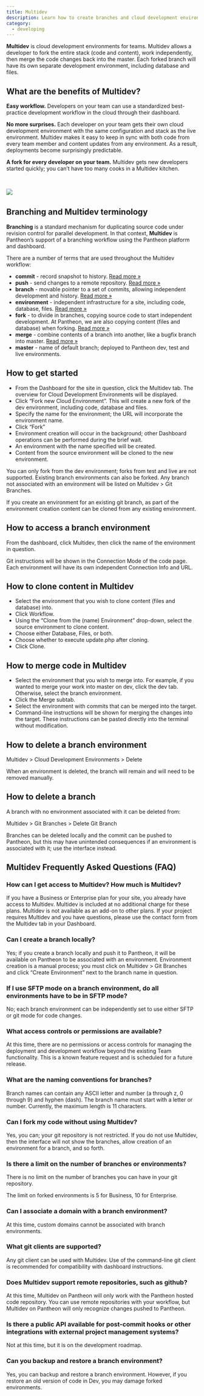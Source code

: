```yaml
---
title: Multidev
description: Learn how to create branches and cloud development environments, to merge code into the development environment, and to manage data between environments.
category:
  - developing
---
```


**Multidev** is cloud development environments for teams. Multidev allows a developer to fork the entire stack (code and content), work independently, then merge the code changes back into the master. Each forked branch will have its own separate development environment, including database and files.

## What are the benefits of Multidev?

**Easy workflow.** Developers on your team can use a standardized best-practice development workflow in the cloud through their dashboard.

**No more surprises.** Each developer on your team gets their own cloud development environment with the same configuration and stack as the live environment. Multidev makes it easy to keep in sync with both code from every team member and content updates from any environment. As a result, deployments become surprisingly predictable.

**A fork for every developer on your team.** Multidev gets new developers started quickly; you can’t have too many cooks in a Multidev kitchen.

&nbsp;

![](https://www.getpantheon.com/sites/default/files/docs/desk_images/170383)​

## Branching and Multidev terminology

**Branching** is a standard mechanism for duplicating source code under revision control for parallel development. In that context, **Multidev** is Pantheon’s support of a branching workflow using the Pantheon platform and dashboard.

There are a number of terms that are used throughout the Multidev workflow:

*   **commit** - record snapshot to history. [Read more »](http://gitref.org/basic/#commit)
*   **push** - send changes to a remote repository. [Read more »](http://gitref.org/remotes/#push)
*   **branch** - movable pointer to a set of commits, allowing independent development and history. [Read more »](http://git-scm.com/book/ch3-1.html)
*   **environment** - independent infrastructure for a site, including code, database, files. [Read more »](http://helpdesk.getpantheon.com/customer/portal/docs/articles/383609)
*   **fork** - to divide in branches, copying source code&nbsp;to start independent development. At Pantheon, we are also copying content (files and database) when forking. [Read more »](http://en.wikipedia.org/wiki/Fork_(software_development))
*   **merge** - combine contents of a&nbsp;branch into another, like a bugfix branch into master. [Read more »](http://gitref.org/branching/#merge)
*   **master** - name of default branch; deployed to Pantheon dev, test and live environments.

## How to get started

*   From the Dashboard for the site in question, click the Multidev tab. The overview for Cloud Development Environments will be displayed.
*   Click “Fork new Cloud Environment”. This will create a new fork of the dev environment, including code, database and files.
*   Specify the name for the environment; the URL will incorporate the environment name.
*   Click “Fork”
*   Environment creation will occur in the background; other Dashboard operations can be performed during the brief wait.
*   An environment with the name specified will be created.
*   Content from the source environment will be cloned to the new environment.

You can only fork from the dev environment; forks from test and live are not supported. Existing branch environments can also be forked. Any branch not associated with an environment will be listed on Multidev > Git Branches.

If you create an environment for an existing git branch, as part of the environment creation content can be cloned from any existing environment.

## How to access a branch environment

From the dashboard, click Multidev, then click the name of the environment in question.

Git instructions will be shown in the Connection Mode of the code page. Each environment will have its own independent Connection Info and URL.

## How to clone content in Multidev

*   Select the environment that you wish to clone content (files and database) into.
*   Click Workflow.
*   Using the “Clone from the (name) Environment” drop-down, select the source environment to clone content.
*   Choose either Database, Files, or both.
*   Choose whether to execute update.php after cloning.
*   Click Clone.

## How to merge code in Multidev

*   Select the environment that you wish to merge into. For example, if you wanted to merge your work into master on dev, click the dev tab. Otherwise, select the branch environment.
*   Click the Merge subtab.
*   Select the environment with commits that can be merged into the target.
*   Command-line instructions will be shown for merging the changes into the target. These instructions can be pasted directly into the terminal without modification.

## How to delete a branch environment

Multidev > Cloud Development Environments > Delete

When an environment is deleted, the branch will remain and will need to be removed manually.

## How to delete a branch

A branch with no environment associated with it can be deleted from:

Multidev > Git Branches > Delete Git Branch

Branches can be deleted locally and the commit can be pushed to Pantheon, but this may have unintended consequences if an environment is associated with it; use the interface instead.​

## Multidev Frequently Asked Questions (FAQ)

### How can I get access to Multidev? How much is Multidev?

If you have a Business or Enterprise plan for your site, you already have access to Multidev. Multidev is included at no additional charge for these plans. Multidev is not available as an add-on to other plans.&nbsp;If your project requires Multidev and you have questions, please use the contact form from the Multidev tab in your Dashboard.

### Can I create a branch locally?

Yes; if you create a branch locally and push it to Pantheon, it will be available on Pantheon to be associated with an environment. Environment creation is a manual process; you must click on Multidev > Git Branches and click “Create Environment” next to the branch name in question.

### If I use SFTP mode on a branch environment, do all environments have to be in SFTP mode?

No; each branch environment can be independently set to use either SFTP or git mode for code changes.

### What access controls or permissions are available?

At this time, there are no permissions or access controls for managing the deployment and development workflow beyond the existing Team functionality. This is a known feature request and is scheduled for a future release.

### What are the naming conventions for branches?

Branch names can contain any ASCII letter and number (a through z, 0 through 9) and hyphen (dash). The branch name must start with a letter or number. Currently, the maximum length is 11 characters.

### Can I fork&nbsp;my code&nbsp;without using Multidev?

Yes, you can; your git repository is not restricted. If you do not use Multidev, then the interface will not show the branches, allow creation of an environment for a branch, and so forth.

### Is there a limit on the number of branches or environments?

There is no limit on the number of branches you can have in your git repository.

The limit on forked environments&nbsp;is 5 for Business, 10 for Enterprise.

### Can I associate a domain with a branch environment?

At this time, custom domains cannot be associated with branch environments.

### What git clients are supported?

Any git client can be used with Multidev. Use of the command-line git client is recommended for compatibility with dashboard instructions.

### Does Multidev support remote repositories, such as github?

At this time, Multidev on Pantheon will only work with the Pantheon hosted code repository. You can use remote repositories with your workflow, but Multidev on Pantheon will only recognize changes pushed to Pantheon.

### Is there a public API available for post-commit hooks or other integrations with external project management systems?

Not at this time, but it is on the development roadmap.

### Can you backup and restore a branch environment?

Yes, you can backup and restore a branch environment. However, if you restore an old version of code in Dev, you may damage forked environments.
